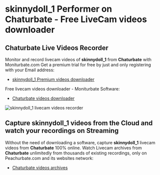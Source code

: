 # skinnydoll_1 Performer on Chaturbate - Free LiveCam videos downloader

## Chaturbate Live Videos Recorder

Monitor and record livecam videos of **skinnydoll_1** from **Chaturbate** with Moniturbate.com
Get a premium trial for free by just and only registering with your Email address:
* [skinnydoll_1 Premium videos downloader](https://moniturbate.com/request-demo-licence-key.html)

Free livecam videos downloader - Moniturbate Software:
* [Chaturbate videos downloader](https://moniturbate.com/moniturbate-download-software.html)

![skinnydoll_1 livecam videos recorder](https://peachurnet.com/templates/moniturbate-software.png)


## Capture skinnydoll_1 videos from the Cloud and watch your recordings on Streaming

Without the need of downloading a software, capture **skinnydoll_1** livecam videos from **Chaturbate** 100% online.
Watch Livecam archives from **Chaturbate** unlimitedly from thousands of existing recordings, only on Peachurbate.com and its websites network:
* [Chaturbate videos archives](https://peachurnet.com/)